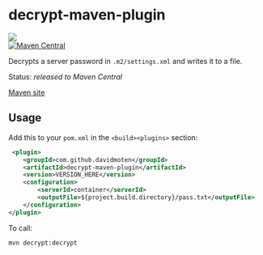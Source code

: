 decrypt-maven-plugin
=====================
<a href="https://github.com/davidmoten/decrypt-maven-plugin/actions/workflows/ci.yml"><img src="https://github.com/davidmoten/decrypt-maven-plugin/actions/workflows/ci.yml/badge.svg"/></a><br/>
[![Maven Central](https://maven-badges.herokuapp.com/maven-central/com.github.davidmoten/decrypt-maven-plugin/badge.svg?style=flat)](https://maven-badges.herokuapp.com/maven-central/com.github.davidmoten/decrypt-maven-plugin)<br/>
<!--[![Dependency Status](https://gemnasium.com/com.github.davidmoten/decrypt-maven-plugin.svg)](https://gemnasium.com/com.github.davidmoten/decrypt-maven-plugin)-->

Decrypts a server password in `.m2/settings.xml` and writes it to a file.

Status: *released to Maven Central*

[Maven site](http://davidmoten.github.io/decrypt-maven-plugin/index.html)

Usage
------------

Add this to your `pom.xml` in the `<build><plugins>` section:

```xml
 <plugin>
    <groupId>com.github.davidmoten</groupId>
    <artifactId>decrypt-maven-plugin</artifactId>
    <version>VERSION_HERE</version>
    <configuration>
        <serverId>container</serverId>
        <outputFile>${project.build.directory}/pass.txt</outputFile>
    </configuration>
</plugin>
```

To call:

```bash
mvn decrypt:decrypt
```

